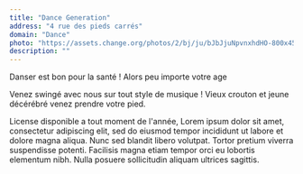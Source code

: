 ---title: "Dance Generation"address: "4 rue des pieds carrés"domain: "Dance"photo: "https://assets.change.org/photos/2/bj/ju/bJbJjuNpvnxhdHO-800x450-noPad.jpg?1509291511"description: ""---Danser est bon pour la santé ! Alors peu importe votre ageVenez swingé avec nous sur tout style de musique ! Vieux croutonet jeune décérébré venez prendre votre pied.License disponible a tout moment de l'année, Lorem ipsum dolor sit amet, consectetur adipiscing elit, sed do eiusmod tempor incididunt ut labore et dolore magna aliqua. Nunc sed blandit libero volutpat. Tortor pretium viverra suspendisse potenti. Facilisis magna etiam tempor orci eu lobortis elementum nibh. Nulla posuere sollicitudin aliquam ultrices sagittis.